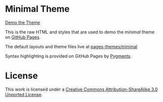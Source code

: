 # Minimal Theme

[Demo the Theme](http://orderedlist.github.com/minimal/)

This is the raw HTML and styles that are used to demo the *minimal* theme on [GitHub Pages](http://pages.github.com/).

The default layouts and theme files live at [pages-themes/minimal](https://github.com/pages-themes/minimal)

Syntax highlighting is provided on GitHub Pages by [Pygments](http://pygments.org).

# License

This work is licensed under a [Creative Commons Attribution-ShareAlike 3.0 Unported License](http://creativecommons.org/licenses/by-sa/3.0/).



